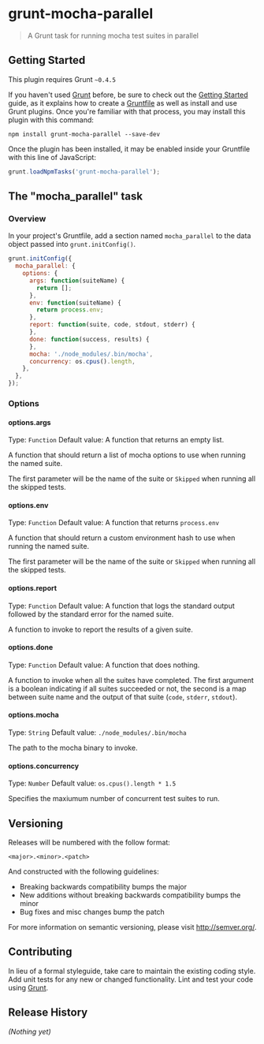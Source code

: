 # grunt-mocha-parallel

> A Grunt task for running mocha test suites in parallel

## Getting Started

This plugin requires Grunt `~0.4.5`

If you haven't used [Grunt](http://gruntjs.com/) before, be sure to check out
the [Getting Started](http://gruntjs.com/getting-started) guide, as it explains
how to create a [Gruntfile](http://gruntjs.com/sample-gruntfile) as well as
install and use Grunt plugins. Once you're familiar with that process, you may
install this plugin with this command:

```shell
npm install grunt-mocha-parallel --save-dev
```

Once the plugin has been installed, it may be enabled inside your Gruntfile with
this line of JavaScript:

```js
grunt.loadNpmTasks('grunt-mocha-parallel');
```

## The "mocha_parallel" task

### Overview

In your project's Gruntfile, add a section named `mocha_parallel` to the data
object passed into `grunt.initConfig()`.

```js
grunt.initConfig({
  mocha_parallel: {
    options: {
      args: function(suiteName) {
        return [];
      },
      env: function(suiteName) {
        return process.env;
      },
      report: function(suite, code, stdout, stderr) {
      },
      done: function(success, results) {
      },
      mocha: './node_modules/.bin/mocha',
      concurrency: os.cpus().length,
    },
  },
});
```

### Options

#### options.args

Type: `Function`
Default value: A function that returns an empty list.

A function that should return a list of mocha options to use when running the
named suite.

The first parameter will be the name of the suite or `Skipped` when running
all the skipped tests.

#### options.env

Type: `Function`
Default value: A function that returns `process.env`

A function that should return a custom environment hash to use when running the
named suite.

The first parameter will be the name of the suite or `Skipped` when running
all the skipped tests.

#### options.report

Type: `Function`
Default value: A function that logs the standard output followed by the standard
error for the named suite.

A function to invoke to report the results of a given suite.

#### options.done

Type: `Function`
Default value: A function that does nothing.

A function to invoke when all the suites have completed.  The first argument
is a boolean indicating if all suites succeeded or not, the second is a map
between suite name and the output of that suite (`code`, `stderr`, `stdout`).

#### options.mocha

Type: `String`
Default value: `./node_modules/.bin/mocha`

The path to the mocha binary to invoke.

#### options.concurrency
Type: `Number`
Default value: `os.cpus().length * 1.5`

Specifies the maxiumum number of concurrent test suites to run.

## Versioning

Releases will be numbered with the follow format:

`<major>.<minor>.<patch>`

And constructed with the following guidelines:

- Breaking backwards compatibility bumps the major
- New additions without breaking backwards compatibility bumps the minor
- Bug fixes and misc changes bump the patch

For more information on semantic versioning, please visit http://semver.org/.

## Contributing

In lieu of a formal styleguide, take care to maintain the existing coding style.
Add unit tests for any new or changed functionality. Lint and test your code
using [Grunt](http://gruntjs.com/).

## Release History

_(Nothing yet)_
